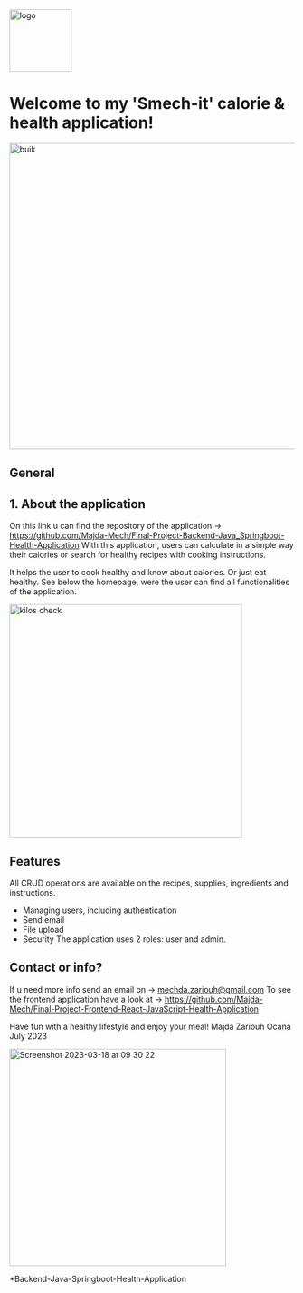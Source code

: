 <img width="110" alt="logo" src="https://user-images.githubusercontent.com/112877888/228515622-6aee77f8-341c-437d-bc21-2b8e36a8a381.png">

# Welcome to my 'Smech-it' calorie & health application!

 <img width="540" alt="buik" src="https://user-images.githubusercontent.com/112877888/228510996-a0b85df7-e6d2-4125-9469-ad3f3d6cce90.png">

## General
## 1. About the application
On this link u can find the repository of the application -> https://github.com/Majda-Mech/Final-Project-Backend-Java_Springboot-Health-Application
With this application, users can calculate in a simple way their calories or search for healthy recipes with cooking instructions.

It helps the user to cook healthy and know about calories. Or just eat healthy.
See below the homepage, were the user can find all functionalities of the application.

  <img width="411" alt="kilos check" src="https://user-images.githubusercontent.com/112877888/228510886-ec08dc79-fcf4-46d7-a1ed-bb9617ff00bb.png">


## Features
All CRUD operations are available on the recipes, supplies, ingredients and instructions.
- Managing users, including authentication
- Send email
- File upload
- Security
The application uses 2 roles: user and admin.


## Contact or info?
If u need more info send an email on -> mechda.zariouh@gmail.com
To see the frontend application have a look at -> https://github.com/Majda-Mech/Final-Project-Frontend-React-JavaScript-Health-Application

Have fun with a healthy lifestyle and enjoy your meal!
Majda Zariouh Ocana
July 2023

<img width="383" alt="Screenshot 2023-03-18 at 09 30 22" src="https://user-images.githubusercontent.com/112877888/228516896-b26f7de5-0288-42df-a905-a75d00d16f32.png">


*Backend-Java-Springboot-Health-Application
